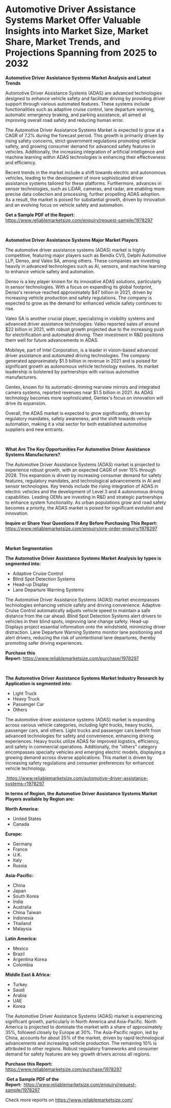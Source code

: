 <p><h1>Automotive Driver Assistance Systems Market Offer Valuable Insights into Market Size, Market Share, Market Trends, and Projections Spanning from 2025 to 2032</h1></p><p><strong>Automotive Driver Assistance Systems Market Analysis and Latest Trends</strong></p>
<p><p>Automotive Driver Assistance Systems (ADAS) are advanced technologies designed to enhance vehicle safety and facilitate driving by providing driver support through various automated features. These systems include functionalities such as adaptive cruise control, lane departure warning, automatic emergency braking, and parking assistance, all aimed at improving overall road safety and reducing human error.</p><p>The Automotive Driver Assistance Systems Market is expected to grow at a CAGR of 7.2% during the forecast period. This growth is primarily driven by rising safety concerns, strict government regulations promoting vehicle safety, and growing consumer demand for advanced safety features in vehicles. Additionally, the increasing integration of artificial intelligence and machine learning within ADAS technologies is enhancing their effectiveness and efficiency.</p><p>Recent trends in the market include a shift towards electric and autonomous vehicles, leading to the development of more sophisticated driver assistance systems tailored for these platforms. Furthermore, advances in sensor technologies, such as LiDAR, cameras, and radar, are enabling more precise data collection and processing, further propelling ADAS adoption. As a result, the market is poised for substantial growth, driven by innovation and an evolving focus on vehicle safety and automation.</p></p>
<p><strong>Get a Sample PDF of the Report:&nbsp;</strong> <a href="https://www.reliablemarketsize.com/enquiry/request-sample/1978297?utm_campaign=3201&utm_medium=2&utm_source=Github&utm_content=ia&utm_term=31032025&utm_id=automotive-driver-assistance-systems">https://www.reliablemarketsize.com/enquiry/request-sample/1978297</a></p>
<p>&nbsp;</p>
<p><strong>Automotive Driver Assistance Systems Major Market Players</strong></p>
<p><p>The automotive driver assistance systems (ADAS) market is highly competitive, featuring major players such as Bendix CVS, Delphi Automotive LLP, Denso, and Valeo SA, among others. These companies are investing heavily in advanced technologies such as AI, sensors, and machine learning to enhance vehicle safety and automation.</p><p>Denso is a key player known for its innovative ADAS solutions, particularly in sensor technologies. With a focus on expanding its global footprint, Denso's revenue reached approximately $47 billion in 2021, driven by increasing vehicle production and safety regulations. The company is expected to grow as the demand for enhanced vehicle safety continues to rise.</p><p>Valeo SA is another crucial player, specializing in visibility systems and advanced driver assistance technologies. Valeo reported sales of around $22 billion in 2021, with robust growth projected due to the increasing push for electrification and automated driving. Their investment in R&D positions them well for future advancements in ADAS.</p><p>Mobileye, part of Intel Corporation, is a leader in vision-based advanced driver assistance and automated driving technologies. The company generated approximately $1.5 billion in revenue in 2021 and is poised for significant growth as autonomous vehicle technology evolves. Its market leadership is bolstered by partnerships with various automotive manufacturers.</p><p>Gentex, known for its automatic-dimming rearview mirrors and integrated camera systems, reported revenues near $1.5 billion in 2021. As ADAS technology becomes more sophisticated, Gentex's focus on innovation will drive its expansion.</p><p>Overall, the ADAS market is expected to grow significantly, driven by regulatory mandates, safety awareness, and the shift towards vehicle automation, making it a vital sector for both established automotive suppliers and new entrants.</p></p>
<p>&nbsp;</p>
<p><strong>What Are The Key Opportunities For Automotive Driver Assistance Systems Manufacturers?</strong></p>
<p><p>The Automotive Driver Assistance Systems (ADAS) market is projected to experience robust growth, with an expected CAGR of over 15% through 2028. This expansion is driven by increasing consumer demand for safety features, regulatory mandates, and technological advancements in AI and sensor technologies. Key trends include the rising integration of ADAS in electric vehicles and the development of Level 3 and 4 autonomous driving capabilities. Leading OEMs are investing in R&D and strategic partnerships to enhance system functionality. As urban populations grow and road safety becomes a priority, the ADAS market is poised for significant evolution and innovation.</p></p>
<p><strong>Inquire or Share Your Questions If Any Before Purchasing This Report:</strong> <a href="https://www.reliablemarketsize.com/enquiry/pre-order-enquiry/1978297?utm_campaign=3201&utm_medium=2&utm_source=Github&utm_content=ia&utm_term=31032025&utm_id=automotive-driver-assistance-systems">https://www.reliablemarketsize.com/enquiry/pre-order-enquiry/1978297</a></p>
<p>&nbsp;</p>
<p><strong>Market Segmentation</strong></p>
<p><strong>The Automotive Driver Assistance Systems Market Analysis by types is segmented into:</strong></p>
<p><ul><li>Adaptive Cruise Control</li><li>Blind Spot Detection Systems</li><li>Head-up Display</li><li>Lane Departure Warning Systems</li></ul></p>
<p><p>The Automotive Driver Assistance Systems (ADAS) market encompasses technologies enhancing vehicle safety and driving convenience. Adaptive Cruise Control automatically adjusts vehicle speed to maintain a safe distance from the car ahead. Blind Spot Detection Systems alert drivers to vehicles in their blind spots, improving lane change safety. Head-up Displays project essential information onto the windshield, minimizing driver distraction. Lane Departure Warning Systems monitor lane positioning and alert drivers, reducing the risk of unintentional lane departures, thereby promoting safer driving experiences.</p></p>
<p><strong>Purchase this Report:&nbsp;</strong><a href="https://www.reliablemarketsize.com/purchase/1978297?utm_campaign=3201&utm_medium=2&utm_source=Github&utm_content=ia&utm_term=31032025&utm_id=automotive-driver-assistance-systems">https://www.reliablemarketsize.com/purchase/1978297</a></p>
<p>&nbsp;</p>
<p><strong>The Automotive Driver Assistance Systems Market Industry Research by Application is segmented into:</strong></p>
<p><ul><li>Light Truck</li><li>Heavy Truck</li><li>Passenger Car</li><li>Others</li></ul></p>
<p><p>The automotive driver assistance systems (ADAS) market is expanding across various vehicle categories, including light trucks, heavy trucks, passenger cars, and others. Light trucks and passenger cars benefit from advanced technologies for safety and convenience, enhancing driving experiences. Heavy trucks utilize ADAS for improved logistics, efficiency, and safety in commercial operations. Additionally, the "others" category encompasses specialty vehicles and emerging electric models, displaying a growing demand across diverse applications. This market is driven by increasing safety regulations and consumer preferences for enhanced vehicle technology.</p></p>
<p><a href="https://www.reliablemarketsize.com/automotive-driver-assistance-systems-r1978297?utm_campaign=3201&utm_medium=2&utm_source=Github&utm_content=ia&utm_term=31032025&utm_id=automotive-driver-assistance-systems">&nbsp;https://www.reliablemarketsize.com/automotive-driver-assistance-systems-r1978297</a></p>
<p><strong>In terms of Region, the Automotive Driver Assistance Systems Market Players available by Region are:</strong></p>
<p>
    <p> <strong> North America: </strong>
        <ul>
            <li>United States</li>
            <li>Canada</li>
        </ul>
        </p> 
    <p> <strong> Europe: </strong>
        <ul>
            <li>Germany</li>
            <li>France</li>
            <li>U.K.</li>
            <li>Italy</li>
            <li>Russia</li>
        </ul>
        </p> 
    <p> <strong> Asia-Pacific: </strong>
        <ul>
            <li>China</li>
            <li>Japan</li>
            <li>South Korea</li>
            <li>India</li>
            <li>Australia</li>
            <li>China Taiwan</li>
            <li>Indonesia</li>
            <li>Thailand</li>
            <li>Malaysia</li>
        </ul>
        </p> 
    <p> <strong> Latin America: </strong>
        <ul>
            <li>Mexico</li>
            <li>Brazil</li>
            <li>Argentina Korea</li>
            <li>Colombia</li>
        </ul>
        </p> 
    <p> <strong> Middle East & Africa: </strong>
        <ul>
            <li>Turkey</li>
            <li>Saudi</li>
            <li>Arabia</li>
            <li>UAE</li>
            <li>Korea</li>
        </ul>
    </p>
    </p>
<p><p>The Automotive Driver Assistance Systems (ADAS) market is experiencing significant growth, particularly in North America and Asia-Pacific. North America is projected to dominate the market with a share of approximately 35%, followed closely by Europe at 30%. The Asia-Pacific region, led by China, accounts for about 25% of the market, driven by rapid technological advancements and increasing vehicle production. The remaining 10% is attributed to other regions. Robust regulatory frameworks and consumer demand for safety features are key growth drivers across all regions.</p></p>
<p><strong>Purchase this Report: </strong><a href="https://www.reliablemarketsize.com/purchase/1978297?utm_campaign=3201&utm_medium=2&utm_source=Github&utm_content=ia&utm_term=31032025&utm_id=automotive-driver-assistance-systems">https://www.reliablemarketsize.com/purchase/1978297</a></p>
<p>&nbsp;<strong>Get a Sample PDF of the Report:&nbsp;&nbsp;</strong><a href="https://www.reliablemarketsize.com/enquiry/request-sample/1978297?utm_campaign=3201&utm_medium=2&utm_source=Github&utm_content=ia&utm_term=31032025&utm_id=automotive-driver-assistance-systems">https://www.reliablemarketsize.com/enquiry/request-sample/1978297</a></p>
<p><strong></strong></p>
<p>Check more reports on <a href="https://www.reliablemarketsize.com/?utm_campaign=3201&utm_medium=2&utm_source=Github&utm_content=ia&utm_term=31032025&utm_id=automotive-driver-assistance-systems">https://www.reliablemarketsize.com/</a></p>